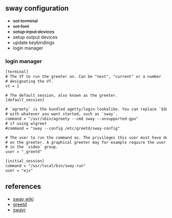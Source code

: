 ## sway configuration

- ~~set terminal~~
- ~~set font~~
- ~~setup input devices~~
- setup output devices
- update keybindings
- login manager

### login manager

```txt
[terminal]
# The VT to run the greeter on. Can be "next", "current" or a number
# designating the VT.
vt = 1

# The default session, also known as the greeter.
[default_session]

# `agreety` is the bundled agetty/login-lookalike. You can replace `$SHELL`
# with whatever you want started, such as `sway`.
command = "/usr/sbin/agreety --cmd sway --unsupported-gpu"
# if using wlgreet
#command = "sway --config /etc/greetd/sway-config"

# The user to run the command as. The privileges this user must have depends
# on the greeter. A graphical greeter may for example require the user to be
# in the `video` group.
user = "_greetd"

[initial_session]
command = "/usr/local/bin/sway-run"
user = "ejs"
```

## references

- [sway wiki](https://github.com/swaywm/sway/wiki)
- [greetd](https://man.sr.ht/~kennylevinsen/greetd/)
- [swayr](https://sr.ht/~tsdh/swayr/)

